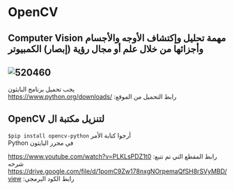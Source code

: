# OpenCV
Computer Vision مهمة تحليل وإكتشاف الأوجه والأجسام وأجزائها من خلال علم أو مجال رؤية (إبصار) الكمبيوتر 
--------------------------------------------------
![520460](https://user-images.githubusercontent.com/85587466/126017841-0eccac27-3642-4050-9fb3-5a80b08da024.jpg)
--------------------------------------------------
يجب تحميل برنامج البايثون  
https://www.python.org/downloads/ :رابط التحميل من الموقع
  
OpenCV لتنزيل مكتبة ال
----------
`$pip install opencv-python` أرجوا كتابة الأمر     
 Python في محرر البايثون

https://www.youtube.com/watch?v=PLKLsPDZ1t0 :رابط المقطع التي تم تتبع شرحه 
https://drive.google.com/file/d/1pomC9Zw178nxgNOrpemaQfSH8rSVyMBD/view :رابط الكود البرمجي
